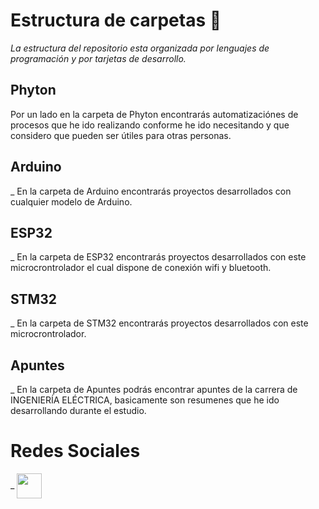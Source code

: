 # Estructura de carpetas 📁
_La estructura del repositorio esta organizada por lenguajes de programación y por tarjetas de desarrollo._

## Phyton

Por un lado en la carpeta de Phyton encontrarás automatizaciónes de procesos que he ido realizando conforme he ido necesitando y que considero que pueden ser útiles para otras personas.

## Arduino
_
En la carpeta de Arduino encontrarás proyectos desarrollados con cualquier modelo de Arduino.

## ESP32
_
En la carpeta de ESP32 encontrarás proyectos desarrollados con este microcrontrolador el cual dispone de conexión wifi y bluetooth.

## STM32
_
En la carpeta de STM32 encontrarás proyectos desarrollados con este microcrontrolador.

## Apuntes
_
En la carpeta de Apuntes podrás encontrar apuntes de la carrera de INGENIERÍA ELÉCTRICA, basicamente son resumenes que he ido desarrollando durante el estudio.


# Redes Sociales
_ 
<a href="https://www.instagram.com/makergaragediy/">
  <img width="40" border="0" align="center"  src="https://upload.wikimedia.org/wikipedia/commons/thumb/5/58/Instagram-Icon.png/1025px-Instagram-Icon.png"/>
</a>



